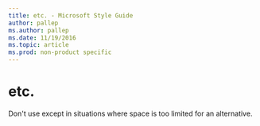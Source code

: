 ```yaml
---
title: etc. - Microsoft Style Guide
author: pallep
ms.author: pallep
ms.date: 11/19/2016
ms.topic: article
ms.prod: non-product specific
---
```


# etc.

Don't use except in situations where space is too limited for an alternative.
